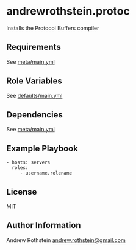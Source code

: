 andrewrothstein.protoc
=========

Installs the Protocol Buffers compiler

Requirements
------------

See [meta/main.yml](meta/main.yml)

Role Variables
--------------

See [defaults/main.yml](defaults/main.yml)

Dependencies
------------

See [meta/main.yml](meta/main.yml)

Example Playbook
----------------

    - hosts: servers
      roles:
         - username.rolename

License
-------

MIT

Author Information
------------------

Andrew Rothstein andrew.rothstein@gmail.com
